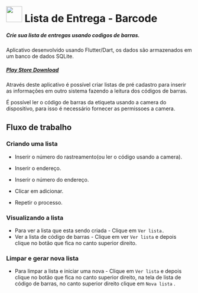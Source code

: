# <img width=43 src="https://play-lh.googleusercontent.com/d_xfNZhuTyy7QwXHLGZvmvRxLlvCz8g-9uYHdoGPz28v21q_-nn0SCBaipZ4zhjXnlY=s180"></img> Lista de Entrega - Barcode 

##### Crie sua lista de entregas usando codigos de barras.

Aplicativo desenvolvido usando Flutter/Dart, os dados são armazenados em um banco de dados SQLite.

##### [Play Store Download](https://play.google.com/store/apps/details?id=json.ar.lista_de_entrega_barcode)

Através deste aplicativo é possível criar listas de pré cadastro para inserir as informações em outro sistema fazendo a leitura dos códigos de barras.

É possível ler o código de barras da etiqueta usando a camera do dispositivo, para isso é necessário fornecer as permissoes a camera.





## Fluxo de trabalho



### Criando uma lista

- Inserir o número do rastreamento(ou ler o código usando a camera).

- Inserir o endereço.
- Inserir o número do endereço.
- Clicar em adicionar.
- Repetir o processo.



### Visualizando a lista

- Para ver a lista que esta sendo criada - Clique em `Ver lista.`
- Ver a lista de código de barras - Clique em ver  `Ver lista`  e depois clique no botão que fica no canto superior direito.



### Limpar e gerar nova lista

- Para limpar a lista e iniciar uma nova - Clique em `Ver lista`  e depois clique no botão que fica no canto superior direito, na tela de lista de código de barras, no canto superior direito clique em `Nova lista` .

  

